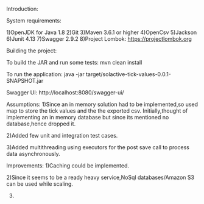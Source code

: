 Introduction:

System requirements:

1)OpenJDK for Java 1.8
2)Git
3)Maven 3.6.1 or higher
4)OpenCsv
5)Jackson
6)Junit 4.13
7)Swagger 2.9.2
8)Project Lombok: https://projectlombok.org


Building the project:

To build the JAR and run some tests:
  mvn clean install

To run the application:
  java -jar target/solactive-tick-values-0.0.1-SNAPSHOT.jar

Swagger UI:
  http://localhost:8080/swagger-ui/

Assumptions:
1)Since an in memory solution had to be implemented,so used map to store the tick values and the the exported csv.
  Initially,thought of implementing an in memory database but since its mentioned no database,hence dropped it.

2)Added few unit and integration test cases.

3)Added multithreading using executors for the post save call to process data asynchronously.

Improvements:
1)Caching could be implemented.

2)Since it seems to be a ready heavy service,NoSql databases/Amazon S3 can be used while scaling.

3)
